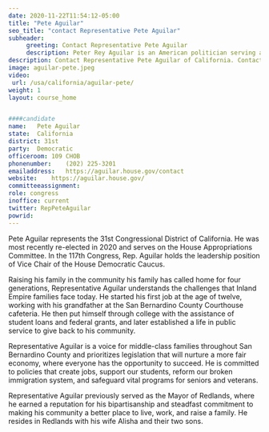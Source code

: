 ```yaml
---
date: 2020-11-22T11:54:12-05:00
title: "Pete Aguilar"
seo_title: "contact Representative Pete Aguilar"
subheader:
     greeting: Contact Representative Pete Aguilar 
     description: Peter Rey Aguilar is an American politician serving as the U.S. Representative from California's 31st congressional district. A Democrat, he served as Mayor of Redlands, California from 2010 to 2014 and as the President of the Inland Empire Division of the League of California Cities.
description: Contact Representative Pete Aguilar of California. Contact information for Pete Aguilar includes email address, phone number, and mailing address.
image: aguilar-pete.jpeg
video: 
 url: /usa/california/aguilar-pete/
weight: 1
layout: course_home


####candidate
name:	Pete Aguilar
state:	California
district: 31st
party:	Democratic
officeroom:	109 CHOB
phonenumber:	(202) 225-3201
emailaddress:	https://aguilar.house.gov/contact
website:	https://aguilar.house.gov/
committeeassignment: 
role: congress
inoffice: current
twitter: RepPeteAguilar
powrid: 
---
```

Pete Aguilar represents the 31st Congressional District of California. He was most recently re-elected in 2020 and serves on the House Appropriations Committee. In the 117th Congress, Rep. Aguilar holds the leadership position of Vice Chair of the House Democratic Caucus.

Raising his family in the community his family has called home for four generations, Representative Aguilar understands the challenges that Inland Empire families face today.  He started his first job at the age of twelve, working with his grandfather at the San Bernardino County Courthouse cafeteria. He then put himself through college with the assistance of student loans and federal grants, and later established a life in public service to give back to his community.

Representative Aguilar is a voice for middle-class families throughout San Bernardino County and prioritizes legislation that will nurture a more fair economy, where everyone has the opportunity to succeed. He is committed to policies that create jobs, support our students, reform our broken immigration system, and safeguard vital programs for seniors and veterans.

Representative Aguilar previously served as the Mayor of Redlands, where he earned a reputation for his bipartisanship and steadfast commitment to making his community a better place to live, work, and raise a family. He resides in Redlands with his wife Alisha and their two sons.  
